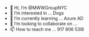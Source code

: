- 👋 Hi, I’m @MWWGroupNYC
- 👀 I’m interested in ... Dogs
- 🌱 I’m currently learning ... Azure AD
- 💞️ I’m looking to collaborate on ...
- 📫 How to reach me ... 917 806 53I8

<!---
MWWGroupNYC/MWWGroupNYC is a ✨ special ✨ repository because its `README.md` (this file) appears on your GitHub profile.
You can click the Preview link to take a look at your changes.
--->
